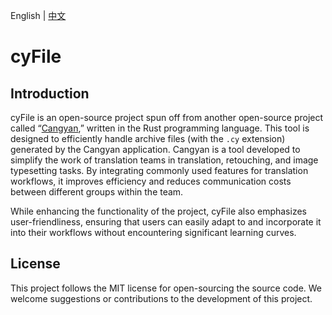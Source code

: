 English | [中文](README_zh.md)

# cyFile

## Introduction

cyFile is an open-source project spun off from another open-source project called “[Cangyan](https://github.com/Goolnn/cangyan),” written in the Rust programming language. This tool is designed to efficiently handle archive files (with the `.cy` extension) generated by the Cangyan application. Cangyan is a tool developed to simplify the work of translation teams in translation, retouching, and image typesetting tasks. By integrating commonly used features for translation workflows, it improves efficiency and reduces communication costs between different groups within the team.

While enhancing the functionality of the project, cyFile also emphasizes user-friendliness, ensuring that users can easily adapt to and incorporate it into their workflows without encountering significant learning curves.

## License

This project follows the MIT license for open-sourcing the source code. We welcome suggestions or contributions to the development of this project.